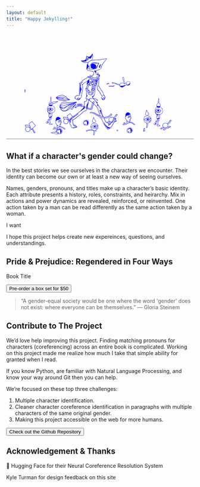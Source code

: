 ```yaml
---
layout: default
title: "Happy Jekylling!"
---
```


<img class="mx-auto" src="assets/img/raman_djafari_figure.gif" title="Raman Djafari illustrates how a character can continually transform" alt="Raman Djafari illustrates how a character can continually transform">

<section class="grid grid-cols-6 gap-4 mt-16 mb-32">
<h1 class="col-start-2 col-span-4 text-4xl">What if a character's gender could change?</h1>

<p class="col-start-2 col-span-4 text-xl leading-relaxed mt-8">
In the best stories we see ourselves in the characters we encounter.  Their identity can become our own or at least a new way of seeing ourselves.

Names, genders, pronouns, and titles make up a character’s basic identity. Each attribute presents a history, roles, constraints, and heirarchy. Mix in actions and power dynamics are revealed, reinforced, or reinvented. One action taken by a man can be read differently as the same action taken by a woman. 

I want 

I hope this project helps create new expereinces, questions, and understandings.
</p>

</section>
<section class="grid grid-cols-6 gap-4 my-32">
	<h2 class="col-start-2 col-span-4 text-4xl">Pride & Prejudice: Regendered in Four Ways</h2>
	<div class="col-start-1 col-span-6 bg-blue-450 py-16 text-center mt-8">
		<div class="grid grid-cols-6 gap-10">
			<div class="book col-start-2 col-span-1 bg-white h-72 text-center">
				<p class="font-black py-3">Book Title</p>
			</div>
		</div>
		<button class="btn-white mt-16 px-14">Pre-order a box set for $50</button>
	</div>
</section>

<section class="grid grid-cols-6 gap-4 my-28">
	<blockquote class="col-start-2 col-span-4 text-5xl leading-relaxed">“A gender-equal society would be one where the word 'gender' does not exist: where everyone can be themselves.” — Gloria Steinem</blockquote>
</section>

<section class="grid grid-cols-6 gap-4 my-32">
	<h2 class="col-start-2 col-span-4 text-4xl">Contribute to The Project</h2>
	<p class="col-start-2 col-span-4 text-xl leading-relaxed mt-8">We’d love help improving this project. Finding matching pronouns for characters (coreferencing) across an entire book is complicated. Working on this project made me realize how much I take that simple ability for granted when I read.

If you know Python, are familiar with Natural Language Processing, and know your way around Git then you can help.

We’re focused on these top three challenges:</p>
	<ol class="col-start-2 col-span-4 list-decimal text-xl leading-relaxed list-inside">
		<li class="pb-4">Multiple character identification.</li>
		<li class="pb-4">Cleaner character coreference identification in paragraphs with multiple characters of the same original gender.</li>
		<li>Making this project accessible on the web for more humans.</li>
	</ol>
	<button class="col-start-2 col-span-2 btn-blue mt-10">Check out the Github Repository</button>
</section>

<section class="grid grid-cols-6 gap-4 my-32">
	<h2 class="col-start-2 col-span-4 text-4xl mb-8">Acknowledgement & Thanks</h2>
	<p class="col-start-2 col-span-4 text-xl leading-relaxed">🤗 Hugging Face for their Neural Coreference Resolution System</p>
	<p class="col-start-2 col-span-4 text-xl leading-relaxed">Kyle Turman for design feedback on this site</p>
</section>
